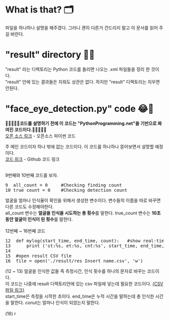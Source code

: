 # What is that? 🗂
파일을 하나하나 설명을 해주겠다. 그러니 </strong>괜히 다른거 건드리지 말고 이 문서를 읽어 주길 바란다</strong>. </br>

# "result" directory 📁📂
"result" 라는 디렉토리는 Python 코드를 돌리면 나오는 .xml 파일들을 정리 한 것이다. </br>
"result" 안에 있는 결과들은 지워도 상관은 없다. 하지만 "result" 디렉토리는 지우면 안된다. </br>

# "face_eye_detection.py" code 😂📸
<strong>🙇‍♂️🙇‍♀️🤝코드를 설명하기 전에 이 코드는 "PythonProgramming.net"을 기반으로 짜여진 코드이다.🤝🙇‍♀️🙇‍♂️</strong> </br>
[오픈 소스 링크](https://pythonprogramming.net/haar-cascade-face-eye-detection-python-opencv-tutorial/) - 오픈소스 파이썬 코드 </br>

주 메인 코드이자 하나 밖에 없는 코드이다. 이 코드를 하나하나 뜯어보면서 설명할 예정이다. </br>
[코드 링크](https://github.com/insung3511/OpenCV_Face_detection_code/blob/master/openCV_EYE/face_eye_detection.py) - Github 코드 링크
</br> </br>

9번째와 10번째 코드를 보자.
<pre>
9  all_count = 0     #Checking finding count
10 true_count = 0    #Checking detection count
</pre>
얼굴을 얼마나 인식율이 확인을 위해서 생성한 변수이다. 변수들의 이름을 따로 바꾸면 다른 코드도 수정해야한다.</br>
all_count 변수는 <strong>얼굴을 인식을 시도하는 총 횟수</strong>를 말한다. 
true_count 변수는 <strong>10초 동안 얼굴이 인식이 된 횟수</strong>를 말한다. </br>
</br> 12번째 ~ 16번째 코드 </br>
<pre>
12  def mylog(start_time, end_time, count):   #show real-time result
13      print ('st:%s, et:%s, cnt:%s', start_time, end_time, count)
14    
15  #open result CSV file
16  file = open('./result/res_Insert_name.csv', 'w')
</pre>
(12 ~ 13)
얼굴을 인식한 값들 즉 측정시간, 인식 횟수를 하나의 문자로 바꾸는 코드이다. </br>
이 코드는 나중에 result 디렉토리안에 있는 csv 파일에 넣는데 필요한 코드이다. [(CSV 파일 링크)](https://github.com/insung3511/OpenCV_Face_detection_code/tree/master/openCV_EYE/result) </br>
start_time은 측정을 시작한 초이다. end_time은 누적 시간을 말하는데 총 인식한 시간을 말한다. conut는 얼마나 인식이 되었는지 말한다. </br> </br>
(16)
r
</br> 


<pre>
